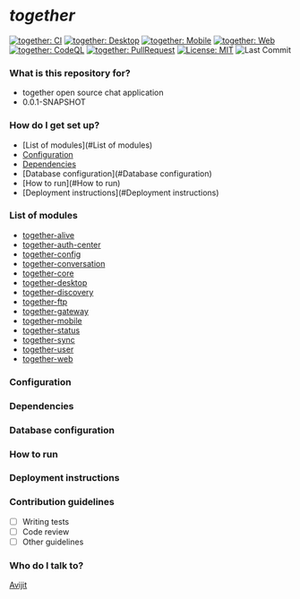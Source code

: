 # *together* # 

[![together: CI](https://github.com/avijitmondal/together/workflows/togetherCI/badge.svg)](https://github.com/avijitmondal/together/actions/workflows/build.yml)
[![together: Desktop](https://github.com/avijitmondal/together/workflows/togetherDesktop/badge.svg)](https://github.com/avijitmondal/together/actions/workflows/desktop.yml)
[![together: Mobile](https://github.com/avijitmondal/together/workflows/togetherMobile/badge.svg)](https://github.com/avijitmondal/together/actions/workflows/mobile.yml)
[![together: Web](https://github.com/avijitmondal/together/workflows/togetherWeb/badge.svg)](https://github.com/avijitmondal/together/actions/workflows/web.yml)
[![together: CodeQL](https://github.com/avijitmondal/together/workflows/CodeQL/badge.svg)](https://github.com/avijitmondal/together/actions/workflows/codeql-analysis.yml)
[![together: PullRequest](https://github.com/avijitmondal/together/workflows/togetherPullRequest/badge.svg)](https://github.com/avijitmondal/together/actions/workflows/pull-request.yml)
[![License: MIT](https://img.shields.io/badge/License-MIT-green.svg)](https://opensource.org/licenses/MIT)
<img src="https://img.shields.io/github/last-commit/avijitmondal/together.svg" alt="Last Commit">


### What is this repository for? ###
* together open source chat application
* 0.0.1-SNAPSHOT

### How do I get set up? ###

* [List of modules](#List of modules)
* [Configuration](#Configuration)
* [Dependencies](#Dependencies)
* [Database configuration](#Database configuration)
* [How to run](#How to run)
* [Deployment instructions](#Deployment instructions)

### List of modules
* [together-alive](https://github.com/avijitmondal/together/blob/main/together-alive/README.md)
* [together-auth-center](https://github.com/avijitmondal/together/blob/main/together-auth-center/README.md)
* [together-config](https://github.com/avijitmondal/together/blob/main/together-config/README.md)
* [together-conversation](https://github.com/avijitmondal/together/blob/main/together-conversion/README.md)
* [together-core](https://github.com/avijitmondal/together/blob/main/together-core/README.md)
* [together-desktop](https://github.com/avijitmondal/together/blob/main/together-desktop/README.md)
* [together-discovery](https://github.com/avijitmondal/together/blob/main/together-discovery/README.md)
* [together-ftp](https://github.com/avijitmondal/together/blob/main/together-ftp/README.md)
* [together-gateway](https://github.com/avijitmondal/together/blob/main/together-gateway/README.md)
* [together-mobile](https://github.com/avijitmondal/together/blob/main/together-mobile/README.md)
* [together-status](https://github.com/avijitmondal/together/blob/main/together-status/README.md)
* [together-sync](https://github.com/avijitmondal/together/blob/main/together-sync/README.md)
* [together-user](https://github.com/avijitmondal/together/blob/main/together-user/README.md)
* [together-web](https://github.com/avijitmondal/together/blob/main/together-web/README.md)

### Configuration

### Dependencies

### Database configuration

### How to run

### Deployment instructions

### Contribution guidelines ###
- [ ] Writing tests
- [ ] Code review
- [ ] Other guidelines

### Who do I talk to? ###
[Avijit](mailto:avijitmondal38@gmail.com)

